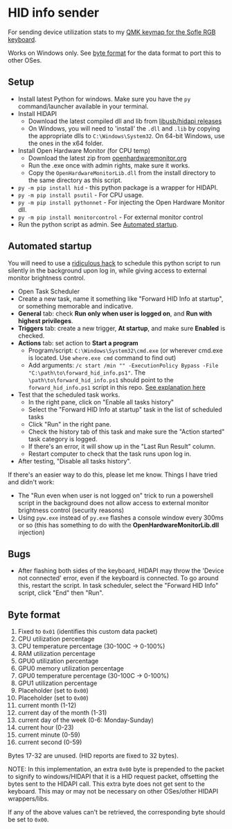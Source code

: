 # HID info sender

For sending device utilization stats to my [QMK keymap for the Sofle RGB keyboard](https://github.com/euwbah/sofle_rgb_qmk/tree/master/keyboards/sofle/keymaps/euwbah).

Works on Windows only. See [byte format](#byte-format) for the data format to port this to other OSes.

## Setup

- Install latest Python for windows. Make sure you have the `py` command/launcher available in your terminal.
- Install HIDAPI
  - Download the latest compiled dll and lib from [libusb/hidapi releases](https://github.com/libusb/hidapi/releases/)
  - On Windows, you will need to 'install' the `.dll` and `.lib` by copying the appropriate dlls to `C:\Windows\System32`. On 64-bit Windows, use the ones in the x64 folder.
- Install Open Hardware Monitor (for CPU temp)
  - Download the latest zip from [openhardwaremonitor.org](https://openhardwaremonitor.org/downloads/)
  - Run the .exe once with admin rights, make sure it works.
  - Copy the `OpenHardwareMonitorLib.dll` from the install directory to the same directory as this script.
- `py -m pip install hid` - this python package is a wrapper for HIDAPI.
- `py -m pip install psutil` - For CPU usage.
- `py -m pip install pythonnet` - For injecting the Open Hardware Monitor dll.
- `py -m pip install monitorcontrol` - For external monitor control
- Run the python script as admin. See [Automated startup](#automated-startup).

## Automated startup

You will need to use a [ridiculous hack](https://stackoverflow.com/a/67300159/4298510) to schedule this python script to run silently in the background upon log in, while giving access to external monitor brightness control.

- Open Task Scheduler
- Create a new task, name it something like "Forward HID Info at startup", or something memorable and indicative.
- **General** tab: check **Run only when user is logged on**, and **Run with highest privileges**.
- **Triggers** tab: create a new trigger, **At startup**, and make sure **Enabled** is checked.
- **Actions** tab: set action to **Start a program**
  - Program/script: `C:\Windows\System32\cmd.exe` (or wherever cmd.exe is located. Use `where.exe cmd` command to find out)
  - Add arguments: `/c start /min "" -ExecutionPolicy Bypass -File "C:\path\to\forward_hid_info.ps1"`.
  The `\path\to\forward_hid_info.ps1` should point to the `forward_hid_info.ps1` script in this repo. [See explanation here](https://stackoverflow.com/a/67300159/4298510)
- Test that the scheduled task works.
  - In the right pane, click on "Enable all tasks history"
  - Select the "Forward HID Info at startup" task in the list of scheduled tasks
  - Click "Run" in the right pane.
  - Check the history tab of this task and make sure the "Action started" task category is logged.
  - If there's an error, it will show up in the "Last Run Result" column.
  - Restart computer to check that the task runs upon log in.
- After testing, "Disable all tasks history".

If there's an easier way to do this, please let me know. Things I have tried and didn't work:

- The "Run even when user is not logged on" trick to run a powershell script in the background does not allow access to external monitor brightness control (security reasons)
- Using `pyw.exe` instead of `py.exe` flashes a console window every 300ms or so (this has something to do with the **OpenHardwareMonitorLib.dll** injection)

## Bugs

- After flashing both sides of the keyboard, HIDAPI may throw the 'Device not connected' error, even if the keyboard is connected. To go around this, restart the script. In task scheduler, select the "Forward HID Info" script, click "End" then "Run".

## Byte format

1. Fixed to `0x01` (identifies this custom data packet)
2. CPU utilization percentage
3. CPU temperature percentage (30-100C -> 0-100%)
4. RAM utilization percentage
5. GPU0 utilization percentage
6. GPU0 memory utilization percentage
7. GPU0 temperature percentage (30-100C -> 0-100%)
8. GPU1 utilization percentage
9. Placeholder (set to `0x00`)
10. Placeholder (set to `0x00`)
11. current month (1-12)
12. current day of the month (1-31)
13. current day of the week (0-6: Monday-Sunday)
14. current hour (0-23)
15. current minute (0-59)
16. current second (0-59)

Bytes 17-32 are unused. (HID reports are fixed to 32 bytes).

NOTE: In this implementation, an extra `0x00` byte is prepended to the packet to signify to windows/HIDAPI that it is a HID request packet, offsetting the bytes sent to the HIDAPI call. This extra byte does not get sent to the keyboard. This may or may not be necessary on other OSes/other HIDAPI wrappers/libs.

If any of the above values can't be retrieved, the corresponding byte should be set to `0x00`.
